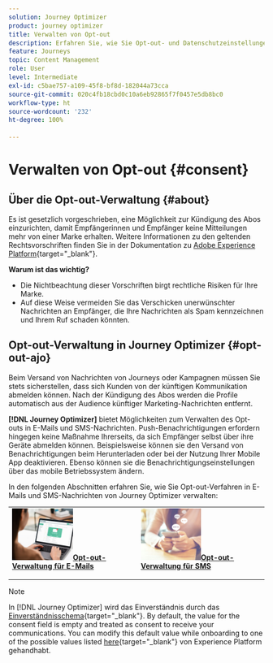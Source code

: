 ```yaml
---
solution: Journey Optimizer
product: journey optimizer
title: Verwalten von Opt-out
description: Erfahren Sie, wie Sie Opt-out- und Datenschutzeinstellungen verwalten können
feature: Journeys
topic: Content Management
role: User
level: Intermediate
exl-id: c5bae757-a109-45f8-bf8d-182044a73cca
source-git-commit: 020c4fb18cbd0c10a6eb92865f7f0457e5db8bc0
workflow-type: ht
source-wordcount: '232'
ht-degree: 100%

---
```


# Verwalten von Opt-out {#consent}

## Über die Opt-out-Verwaltung {#about}

Es ist gesetzlich vorgeschrieben, eine Möglichkeit zur Kündigung des Abos einzurichten, damit Empfängerinnen und Empfänger keine Mitteilungen mehr von einer Marke erhalten. Weitere Informationen zu den geltenden Rechtsvorschriften finden Sie in der Dokumentation zu [Adobe Experience Platform](https://experienceleague.adobe.com/docs/experience-platform/privacy/regulations/overview.html?lang=de#regulations){target="_blank"}.

**Warum ist das wichtig?**

* Die Nichtbeachtung dieser Vorschriften birgt rechtliche Risiken für Ihre Marke.
* Auf diese Weise vermeiden Sie das Verschicken unerwünschter Nachrichten an Empfänger, die Ihre Nachrichten als Spam kennzeichnen und Ihrem Ruf schaden könnten.

## Opt-out-Verwaltung in Journey Optimizer {#opt-out-ajo}

Beim Versand von Nachrichten von Journeys oder Kampagnen müssen Sie stets sicherstellen, dass sich Kunden von der künftigen Kommunikation abmelden können. Nach der Kündigung des Abos werden die Profile automatisch aus der Audience künftiger Marketing-Nachrichten entfernt.

**[!DNL Journey Optimizer]** bietet Möglichkeiten zum Verwalten des Opt-outs in E-Mails und SMS-Nachrichten. Push-Benachrichtigungen erfordern hingegen keine Maßnahme Ihrerseits, da sich Empfänger selbst über ihre Geräte abmelden können. Beispielsweise können sie den Versand von Benachrichtigungen beim Herunterladen oder bei der Nutzung Ihrer Mobile App deaktivieren. Ebenso können sie die Benachrichtigungseinstellungen über das mobile Betriebssystem ändern.

In den folgenden Abschnitten erfahren Sie, wie Sie Opt-out-Verfahren in E-Mails und SMS-Nachrichten von Journey Optimizer verwalten:

<table style="table-layout:fixed"><tr style="border: 0;">
<td>
<a href="../email/email-opt-out.md">
<img alt="Lead" src="../assets/do-not-localize/privacy-email-optout.jpeg" width="50%&gt;
&lt;/a&gt;
&lt;div&gt;&lt;a href=" ../email/email-opt-out.md"><strong>Opt-out-Verwaltung für E-Mails</strong>
</div>
<p>
</td>
<td>
<a href="../sms/sms-opt-out.md">
<img alt="Gelegentlich" src="../assets/do-not-localize/privacy-sms-opt-out.jpeg" width="50%&gt;
&lt;/a&gt;
&lt;div&gt;
&lt;a href=" ../sms/sms-opt-out.md"><strong>Opt-out-Verwaltung für SMS</strong></a>
</div>
<p></td>
</tr></table>

>[!NOTE]
>
>In [!DNL Journey Optimizer] wird das Einverständnis durch das [Einverständnisschema](https://experienceleague.adobe.com/docs/experience-platform/xdm/field-groups/profile/consents.html?lang=de){target="_blank"}. By default, the value for the consent field is empty and treated as consent to receive your communications. You can modify this default value while onboarding to one of the possible values listed [here](https://experienceleague.adobe.com/docs/experience-platform/xdm/data-types/consents.html?lang=de#choice-values){target="_blank"} von Experience Platform gehandhabt.